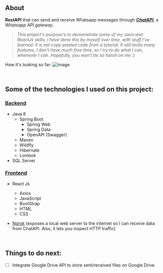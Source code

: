 ## About
**RestAPI** that can send and receive Whatsapp messages through ***[ChatAPI](https://chat-api.com/)***, a *Whatsapp API gateway*.

>*This project's purpose's to demonstrate some of my Java and ReactJs skills.*
>*I have done this by myself over time, with stuff I've learned. It is not copy-pasted code from a tutorial. It still lacks many features, I don't have much free time, so I try to do what I can, whenever I can. Hopefully, you won't be so harsh on me :)*

How it's looking so far:
![image](https://user-images.githubusercontent.com/99363663/163307122-cd6c4061-1dfa-4337-8a40-d46acc9c1bfc.png)

<br />

## Some of the technologies I used on this project:
### [Backend](https://github.com/julian-cabrera/java-whatsapp-demo)
- Java 8
  - Spring Boot
    - Spring Web
    - Spring Data
    - OpenAPI (Swagger)
  - Maven
  - Wildfly
  - Hibernate
  - Lombok
- SQL Server
### [Frontend](https://github.com/julian-cabrera/react-whatsapp-demo)
- React Js
  - Axios
  - JavaScript
  - BootStrap
  - HTML
  - CSS
 
 - [Ngrok](https://ngrok.com/docs)
 (exposes a local web server to the internet so I can receive data from ChatAPI. Also, it lets you inspect HTTP traffic)  
 
<br />

## Things to do next:
- [ ] Integrate Google Drive API to store sent/received files on Google Drive.

<br />
